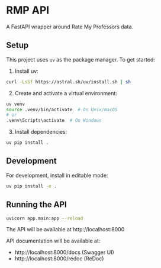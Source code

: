 # RMP API

A FastAPI wrapper around Rate My Professors data.

## Setup

This project uses `uv` as the package manager. To get started:

1. Install uv:

```bash
curl -LsSf https://astral.sh/uv/install.sh | sh
```

2. Create and activate a virtual environment:

```bash
uv venv
source .venv/bin/activate  # On Unix/macOS
# or
.venv\Scripts\activate  # On Windows
```

3. Install dependencies:

```bash
uv pip install .
```

## Development

For development, install in editable mode:

```bash
uv pip install -e .
```

## Running the API

```bash
uvicorn app.main:app --reload
```

The API will be available at http://localhost:8000

API documentation will be available at:

- http://localhost:8000/docs (Swagger UI)
- http://localhost:8000/redoc (ReDoc)
